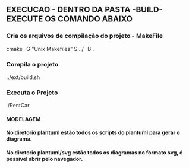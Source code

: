 ## EXECUCAO - DENTRO DA PASTA -BUILD- EXECUTE OS COMANDO ABAIXO

### Cria os arquivos de compilação do projeto - MakeFile
cmake -G "Unix Makefiles" S ../ -B .

### Compila o projeto
../ext/build.sh

### Executa o Projeto
./RentCar


#### MODELAGEM
#### No diretorio plantuml estão todos os scripts do plantuml para gerar o diagrama.
#### No diretorio plantuml/svg estão todos os diagramas no formato svg, é possivel abrir pelo navegador.
